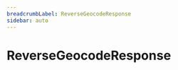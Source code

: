```yaml
---
breadcrumbLabel: ReverseGeocodeResponse
sidebar: auto
---
```


# ReverseGeocodeResponse

<ProxySummary/>

<ApiDocs/>
